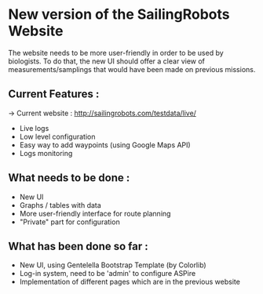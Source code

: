 # New version of the SailingRobots Website

The website needs to be more user-friendly in order to be used by biologists.
To do that, the new UI should offer a clear view of measurements/samplings that would have been made on previous missions.

## Current Features :
   -> Current website : http://sailingrobots.com/testdata/live/
   -  Live logs
   -  Low level configuration
   -  Easy way to add waypoints (using Google Maps API)
   -  Logs monitoring

## What needs to be done :
   -  New UI
   -  Graphs / tables with data
   -  More user-friendly interface for route planning
   -  "Private" part for configuration

## What has been done so far :
   - New UI, using Gentelella Bootstrap Template (by Colorlib)
   - Log-in system, need to be 'admin' to configure ASPire
   - Implementation of different pages which are in the previous website

